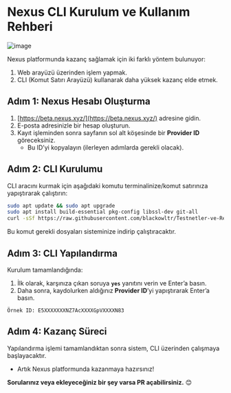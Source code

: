 # Nexus CLI Kurulum ve Kullanım Rehberi  

![image](https://github.com/user-attachments/assets/5e4ec2c7-569b-45fb-9ddb-468854bad618)

Nexus platformunda kazanç sağlamak için iki farklı yöntem bulunuyor:  
1. Web arayüzü üzerinden işlem yapmak.  
2. CLI (Komut Satırı Arayüzü) kullanarak daha yüksek kazanç elde etmek.  

## Adım 1: Nexus Hesabı Oluşturma  

1. [https://beta.nexus.xyz/](https://beta.nexus.xyz/) adresine gidin.  
2. E-posta adresinizle bir hesap oluşturun.  
3. Kayıt işleminden sonra sayfanın sol alt köşesinde bir **Provider ID** göreceksiniz.  
   - Bu ID’yi kopyalayın (ilerleyen adımlarda gerekli olacak).  

## Adım 2: CLI Kurulumu  

CLI aracını kurmak için aşağıdaki komutu terminalinize/komut satırınıza yapıştırarak çalıştırın:  
```bash
sudo apt update && sudo apt upgrade
sudo apt install build-essential pkg-config libssl-dev git-all
curl -sSf https://raw.githubusercontent.com/blackowltr/Testnetler-ve-Rehberler/refs/heads/main/Nexus/cli.sh | sh
```

Bu komut gerekli dosyaları sisteminize indirip çalıştıracaktır.  

## Adım 3: CLI Yapılandırma  

Kurulum tamamlandığında:  

1. İlk olarak, karşınıza çıkan soruya **`yes`** yanıtını verin ve Enter’a basın.  
2. Daha sonra, kaydolurken aldığınız **Provider ID**’yi yapıştırarak Enter’a basın.  

`Örnek ID: E5XXXXXXXNZ7AcXXXXGpVXXXXN83`

## Adım 4: Kazanç Süreci  

Yapılandırma işlemi tamamlandıktan sonra sistem, CLI üzerinden çalışmaya başlayacaktır.  
- Artık Nexus platformunda kazanmaya hazırsınız!  

**Sorularınız veya ekleyeceğiniz bir şey varsa PR açabilirsiniz.** 😊  
